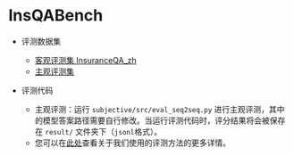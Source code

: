 # InsQABench

- 评测数据集
  - [客观评测集 InsuranceQA_zh](datasets/objective.json)
  - [主观评测集](./datasets/subjective.json)

- 评测代码
  - 主观评测：运行 `subjective/src/eval_seq2seq.py` 进行主观评测，其中的模型答案路径需要自行修改。当运行评测代码时，评分结果将会被保存在 `result/` 文件夹下（`jsonl`格式）。
  - 您可以在[此处](../README.md)查看关于我们使用的评测方法的更多详情。
